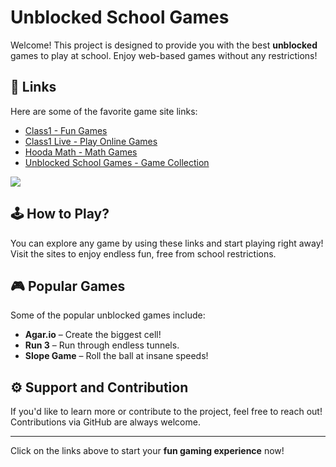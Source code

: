 # Unblocked School Games

Welcome! This project is designed to provide you with the best **unblocked** games to play at school. Enjoy web-based games without any restrictions!

## 📌 Links
Here are some of the favorite game site links:

- [Class1 - Fun Games](https://class1.lol)
- [Class1 Live - Play Online Games](https://class1.live)
- [Hooda Math - Math Games](https://hooda-math.live)
- [Unblocked School Games - Game Collection](https://unblocked-school-games.my.canva.site)



<a href="https://lessons1.lol/"><img src="https://clearcache.store/games.png"></a>



## 🕹️ How to Play?

You can explore any game by using these links and start playing right away! Visit the sites to enjoy endless fun, free from school restrictions.

## 🎮 Popular Games
Some of the popular unblocked games include:
- **Agar.io** – Create the biggest cell!
- **Run 3** – Run through endless tunnels.
- **Slope Game** – Roll the ball at insane speeds!

## ⚙️ Support and Contribution
If you'd like to learn more or contribute to the project, feel free to reach out! Contributions via GitHub are always welcome.

---

Click on the links above to start your **fun gaming experience** now!
